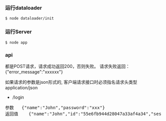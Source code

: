 ### 运行dataloader
```
$ node dataloader/init
```

### 运行Server
```
$ node app
```

### api
都是POST请求，请求成功返回200，否则失败。
请求失败返回：
{"error_message":"xxxxxx"}

如果请求的参数是json形式的, 客户端请求接口时必须指名请求头类型 application/json

* /login

<pre>
参数   {"name":"John","password":"xxx"}
返回值    {"name":"John","id":"55e6fb944d28047a33af4a34","session":"55e6fb944d28047a33af4a34"}
</pre>
